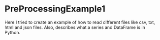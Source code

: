 # PreProcessingExample1

Here I tried to create an example of how to read different files like csv, txt, html and json files.
Also, describes what a series and DataFrame is in Python. 
